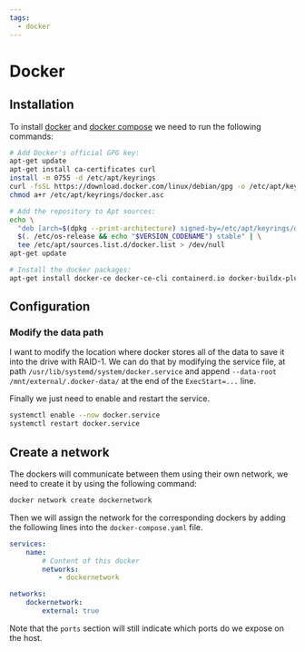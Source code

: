 ```yaml
---
tags:
  - docker
---
```


# Docker


## Installation

To install [docker](https://www.docker.com/) and [docker compose](https://docs.docker.com/compose/) we need to run the following commands:

```bash
# Add Docker's official GPG key:
apt-get update
apt-get install ca-certificates curl
install -m 0755 -d /etc/apt/keyrings
curl -fsSL https://download.docker.com/linux/debian/gpg -o /etc/apt/keyrings/docker.asc
chmod a+r /etc/apt/keyrings/docker.asc

# Add the repository to Apt sources:
echo \
  "deb [arch=$(dpkg --print-architecture) signed-by=/etc/apt/keyrings/docker.asc] https://download.docker.com/linux/debian \
  $(. /etc/os-release && echo "$VERSION_CODENAME") stable" | \
  tee /etc/apt/sources.list.d/docker.list > /dev/null
apt-get update

# Install the docker packages:
apt-get install docker-ce docker-ce-cli containerd.io docker-buildx-plugin docker-compose-plugin
```


## Configuration

### Modify the data path

I want to modify the location where docker stores all of the data to save it into the drive with RAID-1.
We can do that by modifying the service file, at path `/usr/lib/systemd/system/docker.service` and append `--data-root /mnt/external/.docker-data/` at the end of the `ExecStart=...` line.

Finally we just need to enable and restart the service.

```bash
systemctl enable --now docker.service
systemctl restart docker.service
```

## Create a network

The dockers will communicate between them using their own network, we need to create it by using the following command:

```bash
docker network create dockernetwork
```

Then we will assign the network for the corresponding dockers by adding the following lines into the `docker-compose.yaml` file.

```yml
services:
	name:
		# Content of this docker
		networks:
			- dockernetwork

networks:
	dockernetwork:
		external: true
```

Note that the `ports` section will still indicate which ports do we expose on the host.
